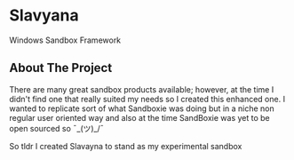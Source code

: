 # Slavyana
Windows Sandbox Framework 


<!-- ABOUT THE PROJECT -->
## About The Project

There are many great sandbox products available; however, at the time I didn't find one that really suited my needs so I created this enhanced one. I wanted to replicate sort of what Sandboxie was doing but in a niche non regular user oriented way and also at the time SandBoxie was yet to be open sourced so ¯\_(ツ)_/¯ 

So tldr I created Slavayna to stand as my experimental sandbox 
